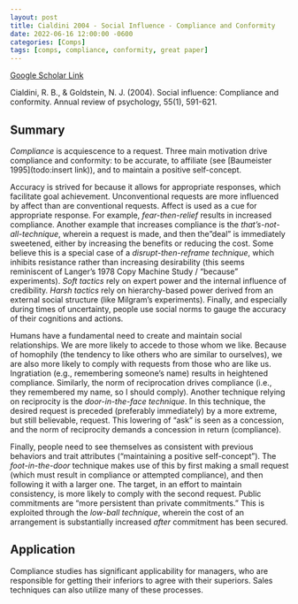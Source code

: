```yaml
---
layout: post
title: Cialdini 2004 - Social Influence - Compliance and Conformity
date: 2022-06-16 12:00:00 -0600
categories: [Comps]
tags: [comps, compliance, conformity, great paper]
---
```

[Google Scholar Link](https://scholar.google.com/scholar?hl=en&as_sdt=0%2C45&q=Social+Influence%3A+Compliance+and+Conformity&btnG=)

Cialdini, R. B., & Goldstein, N. J. (2004). Social influence: Compliance and conformity. Annual review of psychology, 55(1), 591-621.

## Summary
_Compliance_ is acquiescence to a request.  Three main motivation drive compliance and conformity: to be accurate, to affiliate (see [Baumeister 1995](todo:insert link)), and to maintain a positive self-concept.  

Accuracy is strived for because it allows for appropriate responses, which facilitate goal achievement.   Unconventional requests are more influenced by affect than are conventional requests.  Affect is used as a cue for appropriate response.  For example, _fear-then-relief_ results in increased compliance.  Another example that increases compliance is the _that’s-not-all-technique_, wherein a request is made, and then the”deal” is immediately sweetened, either by increasing the benefits or reducing the cost.  Some believe this is a special case of a _disrupt-then-reframe technique_, which inhibits resistance rather than increasing desirability (this seems reminiscent of Langer’s 1978 Copy Machine Study  / “because” experiments). _Soft tactics_ rely on expert power and the internal influence of credibility.  _Harsh tactics_ rely on hierarchy-based power derived from an external social structure (like Milgram’s experiments).  Finally, and especially during times of uncertainty, people use social norms to gauge the accuracy of their cognitions and actions.

Humans have a fundamental need to create and maintain social relationships.  We are more likely to accede to those whom we like.  Because of homophily (the tendency to like others who are similar to ourselves), we are also more likely to comply with requests from those who are like us.  Ingratiation (e.g., remembering someone’s name) results in heightened compliance.  Similarly, the norm of reciprocation drives compliance (i.e., they remembered my name, so I should comply).  Another technique relying on reciprocity is the _door-in-the-face technique_.  In this technique, the desired request is preceded (preferably immediately) by a more extreme, but still believable, request.  This lowering of “ask” is seen as a concession, and the norm of reciprocity demands a concession in return (compliance).

Finally, people need to see themselves as consistent with previous behaviors and trait attributes (“maintaining a positive self-concept”).  The _foot-in-the-door_ technique makes use of this by first making a small request (which must result in compliance or attempted compliance), and then following it with a larger one.  The target, in an effort to maintain consistency, is more likely to comply with the second request.  Public commitments are “more persistent than private commitments.”  This is exploited through the _low-ball technique_, wherein the cost of an arrangement is substantially increased _after_ commitment has been secured.

## Application
Compliance studies has significant applicability for managers, who are responsible for getting their inferiors to agree with their superiors.  Sales techniques can also utilize many of these processes.